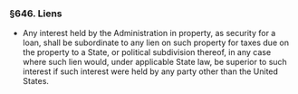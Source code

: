 ### §646. Liens
* Any interest held by the Administration in property, as security for a loan, shall be subordinate to any lien on such property for taxes due on the property to a State, or political subdivision thereof, in any case where such lien would, under applicable State law, be superior to such interest if such interest were held by any party other than the United States.
